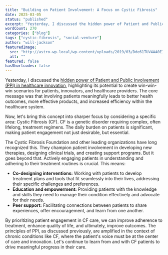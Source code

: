 ```yaml
---
title: "Building on Patient Involvement: A Focus on Cystic Fibrosis"
date: 2025-03-05
status: "published"
excerpt: "Yesterday, I discussed the hidden power of Patient and Public Involvement (PPI) in healthcare innovation, highlighting its potential to create win-win-win scena..."
wordCount: 270
categories: ["blog"]
tags: ["cystic-fibrosis", "social-venture"]
author: "will-jackson"
featuredImage:
  src: "http://astro-wp.local/wp-content/uploads/2019/03/Dde61TUV4AA0E1J.jpg"
  alt: ""
featured: false
hasShortcodes: false
---
```

<p>Yesterday, I discussed the <a href="https://medium.com/@mrwilljackson/the-hidden-power-of-patient-involvement-in-healthcare-innovation-ee3dcf3619ba">hidden power of Patient and Public Involvement (PPI) in healthcare innovation</a>, highlighting its potential to create win-win-win scenarios for patients, innovators, and healthcare providers. The core message was that involving patients meaningfully leads to better health outcomes, more effective products, and increased efficiency within the healthcare system.</p>

<p>Now, let's bring this concept into sharper focus by considering a specific area: Cystic Fibrosis (CF). CF is a genetic disorder requiring complex, often lifelong, treatment regimens. The daily burden on patients is significant, making patient engagement not just desirable, but essential.</p>

<p>The Cystic Fibrosis Foundation and other leading organizations have long recognized this. They champion patient involvement in developing new therapies, designing clinical trials, and creating support programs. But it goes beyond that. Actively engaging patients in understanding and adhering to their treatment routines is crucial. This means:</p>

<ul >
<li><strong>Co-designing interventions:</strong> Working with patients to develop treatment plans and tools that fit seamlessly into their lives, addressing their specific challenges and preferences.</li>

<li><strong>Education and empowerment:</strong> Providing patients with the knowledge and skills they need to manage their condition effectively and advocate for their needs.</li>

<li><strong>Peer support:</strong> Facilitating connections between patients to share experiences, offer encouragement, and learn from one another.</li>
</ul>

<p>By prioritizing patient engagement in CF care, we can improve adherence to treatment, enhance quality of life, and ultimately, improve outcomes. The principles of PPI, as discussed previously, are amplified in the context of chronic conditions like CF, where the patient's voice must be at the center of care and innovation. Let's continue to learn from and with CF patients to drive meaningful progress in their care.</p>